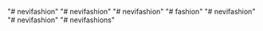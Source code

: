 "# nevifashion" 
"# nevifashion" 
"# nevifashion" 
"# fashion" 
"# nevifashion" 
"# nevifashion" 
"# nevifashions" 
